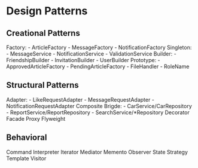 # Design Patterns

## Creational Patterns
Factory:
    - ArticleFactory
    - MessageFactory
    - NotificationFactory
Singleton:
    - MessageService
    - NotificationService
    - ValidationService
Builder:
    - FriendshipBuilder
    - InvitationBuilder
    - UserBuilder
Prototype:
    - ApprovedArticleFactory
    - PendingArticleFactory
    - FileHandler
    - RoleName

## Structural Patterns
Adapter:
    - LikeRequestAdapter
    - MessageRequestAdapter
    - NotificationRequestAdapter
Composite
Brigde:
    - CarService/CarRepository
    - ReportService/ReportRepository
    - SearchService/*Repository
Decorator
Facade
Proxy
Flyweight

## Behavioral
Command
Interpreter
Iterator
Mediator
Memento
Observer
State
Strategy
Template
Visitor